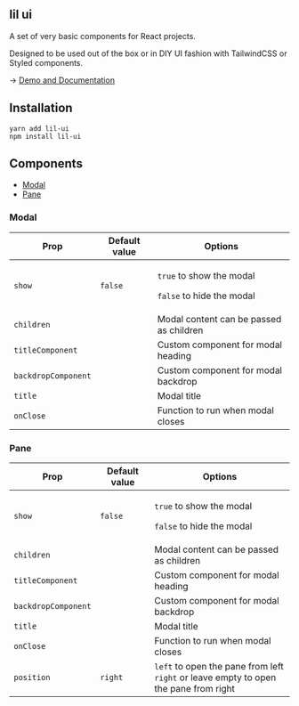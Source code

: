 ## lil ui

A set of very basic components for React projects.

Designed to be used out of the box or in DIY UI
fashion with TailwindCSS or Styled components.

→ [Demo and Documentation](https://lil.rishimohan.me)

## Installation

```
yarn add lil-ui
npm install lil-ui
```

## Components

- [Modal](#modal)
- [Pane](#pane)

### Modal

<table>
          <thead>
            <tr>
              <th>Prop</th>
              <th>Default value</th>
              <th>Options</th>
            </tr>
          </thead>
          <tbody>
            <tr>
              <td>
                <code>show</code>
              </td>
              <td>
                <code>false</code>
              </td>
              <td>
                <div>
                  <p>
                    <code>true</code> to show the modal
                  </p>
                  <p>
                    <code>false</code> to hide the modal
                  </p>
                </div>
              </td>
            </tr>
            <tr>
              <td>
                <code>children</code>
              </td>
              <td></td>
              <td>
                <div>Modal content can be passed as children</div>
              </td>
            </tr>
            <tr>
              <td>
                <code>titleComponent</code>
              </td>
              <td></td>
              <td>
                <div>Custom component for modal heading</div>
              </td>
            </tr>
            <tr>
              <td>
                <code>backdropComponent</code>
              </td>
              <td></td>
              <td>
                <div>Custom component for modal backdrop</div>
              </td>
            </tr>
            <tr>
              <td>
                <code>title</code>
              </td>
              <td></td>
              <td>
                <div>Modal title</div>
              </td>
            </tr>
            <tr>
              <td>
                <code>onClose</code>
              </td>
              <td></td>
              <td>
                <div>Function to run when modal closes</div>
              </td>
            </tr>
          </tbody>
        </table>
        
### Pane

<table>
          <thead>
            <tr>
              <th>Prop</th>
              <th>Default value</th>
              <th>Options</th>
            </tr>
          </thead>
          <tbody>
            <tr>
              <td>
                <code>show</code>
              </td>
              <td>
                <code>false</code>
              </td>
              <td>
                <div>
                  <p>
                    <code>true</code> to show the modal
                  </p>
                  <p>
                    <code>false</code> to hide the modal
                  </p>
                </div>
              </td>
            </tr>
            <tr>
              <td>
                <code>children</code>
              </td>
              <td></td>
              <td>
                <div>Modal content can be passed as children</div>
              </td>
            </tr>
            <tr>
              <td>
                <code>titleComponent</code>
              </td>
              <td></td>
              <td>
                <div>Custom component for modal heading</div>
              </td>
            </tr>
            <tr>
              <td>
                <code>backdropComponent</code>
              </td>
              <td></td>
              <td>
                <div>Custom component for modal backdrop</div>
              </td>
            </tr>
            <tr>
              <td>
                <code>title</code>
              </td>
              <td></td>
              <td>
                <div>Modal title</div>
              </td>
            </tr>
            <tr>
              <td>
                <code>onClose</code>
              </td>
              <td></td>
              <td>
                <div>Function to run when modal closes</div>
              </td>
            </tr>
            <tr>
              <td>
                <code>position</code>
              </td>
              <td><code>right</code></td>
              <td>
                <div><code>left</code> to open the pane from left</div>
                <div><code>right</code> or leave empty to open the pane from right</div>
              </td>
            </tr>
          </tbody>
        </table>
